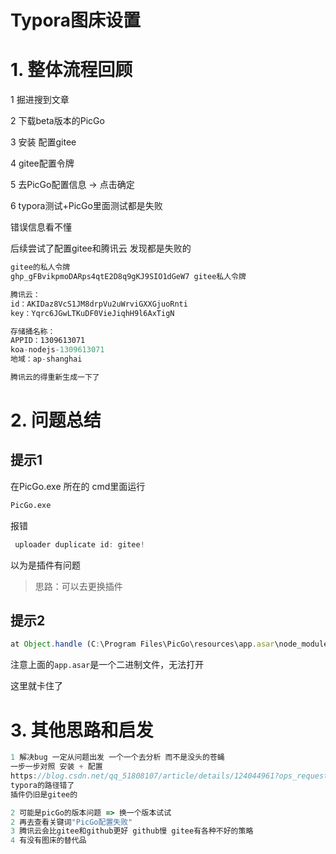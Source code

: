# Typora图床设置





# 1. 整体流程回顾

1 掘进搜到文章

2 下载beta版本的PicGo

3 安装 配置gitee

4 gitee配置令牌

5 去PicGo配置信息 -> 点击确定

6 typora测试+PicGo里面测试都是失败

错误信息看不懂



后续尝试了配置gitee和腾讯云 发现都是失败的

```js
gitee的私人令牌
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 gitee私人令牌

腾讯云：
id：AKIDaz8VcS1JM8drpVu2uWrviGXXGjuoRnti
key：Yqrc6JGwLTKuDF0VieJiqhH9l6AxTigN

存储捅名称：
APPID：1309613071
koa-nodejs-1309613071
地域：ap-shanghai

腾讯云的得重新生成一下了
```







# 2. 问题总结

## 提示1

在PicGo.exe 所在的 cmd里面运行

```bash
PicGo.exe 
```

报错 

```js
 uploader duplicate id: gitee!
```

以为是插件有问题

>思路：可以去更换插件





## 提示2

```js
at Object.handle (C:\Program Files\PicGo\resources\app.asar\node_modules\picgo\dist\src\plugins\uploader\tcyun.js:115:27)
```

注意上面的`app.asar`是一个二进制文件，无法打开

这里就卡住了





# 3. 其他思路和启发

```js
1 解决bug 一定从问题出发 一个一个去分析 而不是没头的苍蝇
一步一步对照 安装 + 配置
https://blog.csdn.net/qq_51808107/article/details/124044961?ops_request_misc=%257B%2522request%255Fid%2522%253A%2522165854710816782388076729%2522%252C%2522scm%2522%253A%252220140713.130102334..%2522%257D&request_id=165854710816782388076729&biz_id=0&utm_medium=distribute.pc_search_result.none-task-blog-2~all~baidu_landing_v2~default-1-124044961-null-null.142^v33^experiment_2_v1,185^v2^control&utm_term=typora%E5%9B%BE%E5%BA%8A%E8%85%BE%E8%AE%AF%E4%BA%91&spm=1018.2226.3001.4187
typora的路径错了
插件仍旧是gitee的

2 可能是picGo的版本问题 => 换一个版本试试
2 再去查看关键词"PicGo配置失败"
3 腾讯云会比gitee和github更好 github慢 gitee有各种不好的策略
4 有没有图床的替代品
```



